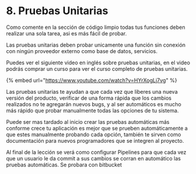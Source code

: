 # 8. Pruebas Unitarias

Como comente en la sección de código limpio todas tus funciones deben realizar una sola tarea, asi es más fácil de probar.

Las pruebas unitarias deben probar unicamente una función sin conexión con ningún proveedor externo como base de datos, servicios.

Puedes ver el siguiente video en inglés sobre pruebas unitarias, en el video podrás comprar un curso para ver el curso completo de pruebas unitarias.

{% embed url="https://www.youtube.com/watch?v=HYrXogLj7vg" %}

Las pruebas unitarias te ayudan a que cada vez que liberes una nueva versión del producto, verificar de una forma rápida que los cambios realizados no te agregarán nuevos bugs, y al ser automáticos es mucho más rápido que probar manualmente todas las opciones de tu sistema. 

Puede ser mas tardado al inicio crear las pruebas automáticas más conforme crece tu aplicación es mejor que se prueben automáticamente a que estes manualmente probando cada opción, también te sirven como documentación para nuevos programadores que se integren al proyecto.

Al final de la lección se verá como configurar Pipelines para que cada vez que un usuario le da commit a sus cambios se corran en automático las pruebas automáticas. Se probara con bitbucket

